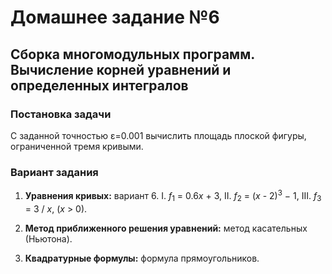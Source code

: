 # Домашнее задание №6
## Сборка многомодульных программ. Вычисление корней уравнений и определенных интегралов

### Постановка задачи
С заданной точностью ε=0.001 вычислить площадь плоской фигуры, ограниченной тремя кривыми.

### Вариант задания 
1. **Уравнения кривых:** вариант 6.
   I. <var>f</var><sub>1</sub> = 0.6<var>x</var> + 3,
   II. <var>f</var><sub>2</sub> = (<var>x</var> - 2)<sup>3</sup> − 1,
   III. <var>f</var><sub>3</sub> = 3 / <var>x</var>,  (<var>x</var> > 0).

3. **Метод приближенного решения уравнений:** метод касательных (Ньютона).
4. **Квадратурные формулы:** формула прямоугольников. 
